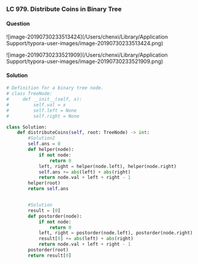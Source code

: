 ### LC 979. Distribute Coins in Binary Tree

#### Question

![image-20190730233513424](/Users/chenxi/Library/Application Support/typora-user-images/image-20190730233513424.png)

![image-20190730233521909](/Users/chenxi/Library/Application Support/typora-user-images/image-20190730233521909.png)



#### Solution

```python
# Definition for a binary tree node.
# class TreeNode:
#     def __init__(self, x):
#         self.val = x
#         self.left = None
#         self.right = None

class Solution:
    def distributeCoins(self, root: TreeNode) -> int:
        #Solution2
        self.ans = 0
        def helper(node):
            if not node:
                return 0
            left, right = helper(node.left), helper(node.right)
            self.ans += abs(left) + abs(right)
            return node.val + left + right - 1
        helper(root)
        return self.ans


        #Solution
        result = [0]
        def postorder(node):
            if not node:
                return 0
            left, right = postorder(node.left), postorder(node.right)
            result[0] += abs(left) + abs(right)
            return node.val + left + right - 1 
        postorder(root)
        return result[0]
```

